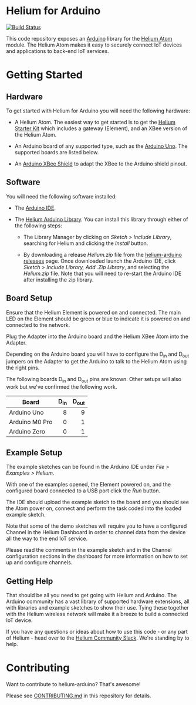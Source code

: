 # Helium for Arduino #

[![Build Status](https://travis-ci.com/helium/helium-arduino.svg?token=aKFDFjxw98usjj6jrpst&branch=master)](https://travis-ci.com/helium/helium-arduino)

This code repository exposes an [Arduino](https://www.arduino.cc/)
library for
the [Helium Atom](https://www.helium.com/products/atom-xbee-module)
module. The Helium Atom makes it easy to securely connect IoT devices
and applications to back-end IoT services.


# Getting Started #


## Hardware ##

To get started with Helium for Arduino you will need the following hardware:

* A Helium Atom. The easiest way to get started is to get
  the
  [Helium Starter Kit](https://www.helium.com/products/helium-starter-kit) which
  includes a gateway (Element), and an XBee version of the Helium
  Atom.

* An Arduino board of any supported type, such as
  the
  [Arduino Uno](https://www.arduino.cc/en/main/arduinoBoardUno). The
  supported boards are listed below.

* An
  [Arduino XBee Shield](https://www.helium.com/products/atom-arduino-adapters) to
  adapt the XBee to the Arduino shield pinout.



## Software ##

You will need the following software installed:

* The [Arduino IDE](https://www.arduino.cc/en/Main/Software).

* The
  [Helium Arduino Library](https://github.com/helium/helium-arduino). You
  can install this library through either of the following steps:

    * The Library Manager by clicking on _Sketch > Include Library_,
      searching for Helium and clicking the _Install_ button.

    * By downloading a release _Helium.zip_ file from
      the
      [helium-arduino releases](https://github.com/helium/helium-arduino/releases) page. Once
      downloaded launch the Arduino IDE, click _Sketch > Include
      Library, Add .Zip Library_, and selecting the _Helium.zip_
      file. Note that you will need to re-start the Arduino IDE after
      installing the zip library.


## Board Setup ##

Ensure that the Helium Element is powered on and
connected. The main LED on the Element should be green or blue to
indicate it is powered on and connected to the network.

Plug the Adapter into the Arduino board and the Helium XBee Atom into
the Adapter.

Depending on the Arduino board you will have to configure the
D<SUB>in</SUB> and D<SUB>out</SUB> jumpers on the Adapter to get the
Arduino to talk to the Helium Atom using the right pins.

The following boards D<SUB>in</SUB> and D<SUB>out</SUB> pins are
known. Other setups will also work but we've confirmed the following
work.

Board             | D<SUB>in</SUB> | D<SUB>out</SUB>
------------------| -------------: | --------------:
Arduino Uno       | 8              | 9
Arduino M0 Pro    | 0              | 1
Arduino Zero      | 0              | 1

## Example Setup ##

The example sketches can be found in the Arduino IDE under _File > Examples > Helium_.

With one of the examples opened, the Element powered on, and the
configured board connected to a USB port click the _Run_ button.

The IDE should upload the example sketch to the board and you should
see the Atom power on, connect and perform the task coded into the
loaded example sketch.

Note that some of the demo sketches will require you to have a
configured Channel in the Helium Dashboard in order to channel data
from the device all the way to the end IoT service.

Please read the comments in the example sketch and in the Channel
configuration sections in the dashboard for more information on how to
set up and configure channels.

## Getting Help ##

That should be all you need to get going with Helium and Arduino. The
Arduino community has a vast library of supported hardware extensions,
all with libraries and example sketches to show their use. Tying these
together with the Helium wireless network will make it a breeze to
build a connected IoT device.

If you have any questions or ideas about how to use this code - or any
part of Helium - head over to
the [Helium Community Slack](http://chat.helium.com/). We're standing
by to help.

# Contributing

Want to contribute to helium-arduino? That's awesome!

Please
see
[CONTRIBUTING.md](https://github.com/helium/helium-arduino/CONTRIBUTING.md) in
this repository for details.
